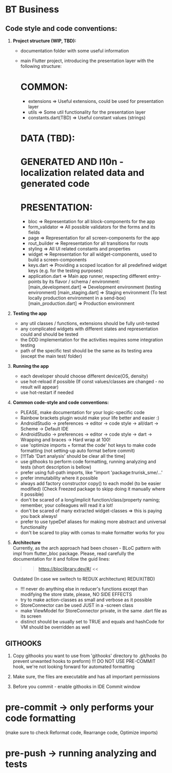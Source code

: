 # BT Business

## Code style and code conventions: 
1. **Project structure (WIP, TBD):**
    - documentation folder with some useful information
    - main Flutter project, introducing the presentation layer with the following structure:
        # COMMON: 
        - extensions            => Useful extensions, could be used for presentation layer
        - utils                 => Some util functionality for the presentation layer
        - constants.dart(TBD)   => Useful constant values (strings)
                
        # DATA (TBD): 
        
        # GENERATED AND l10n - localization related data and generated code
        
        # PRESENTATION: 
        - bloc                  => Representation for all block-components for the app
        - form_validator        => All possible validators for the forms and its fields
        - page                  => Representation for all screen-components for the app
        - rout_builder          => Representation for all transitions for routs
        - styling               => All UI related constants and properties
        - widget                => Representation for all widget-components, used to build a screen-components
        - keys.dart             => Providing a scoped location for all predefined widget keys (e.g. for the testing purposes)
        - application.dart      => Main app runner, respecting different entry-points by its flavor / schema / environment:
            [main_development.dart] => Development environment (testing environment)
            [main_staging.dart]     => Staging environment (To test locally production environment in a send-box)
            [main_production.dart]  => Production environment            
            
2. **Testing the app**
    - any util classes / functions, extensions should be fully unit-tested
    - any complicated widgets with different states and representation could and should be tested
    - the DDD implementation for the activities requires some integration testing
    - path of the specific test should be the same as its testing area (except the main test/ folder)
    
3. **Running the app**
    - each developer should choose different device(OS, density)
    - use hot-reload if possible (If const values/classes are changed - no result will appear)
    - use hot-restart if needed

4. **Common code-style and code conventions:**
    - PLEASE, make documentation for your logic-specific code
    - Rainbow brackets plugin would make your life better and easier :)
    - AndroidStudio -> preferences -> editor -> code style -> all/dart -> Scheme -> Default IDE
    - AndroidStudio -> preferences -> editor -> code style -> dart -> Wrapping and braces -> Hard wrap at 100!
    - use 'optimize imports + format the code' hot keys to make code formatting (not setting-up auto format before commit) 
    - [!!!Tab 'Dart analysis' should be clear all the time]
    - use githooks to perform code formatting, running analyzing and tests
    (short description is bellow)
    - prefer using full-path imports, like "import 'package:trurisk_sme/...'
    - prefer immutability where it possible
    - always add factory constructor copy() to each model (to be easier modified) (Check Freezed package to skipp doing it manually 
    where it possible)
    - don't be scared of a long/implicit function/class/property naming; remember, 
    your colleagues will read it a lot!
    - don't be scared of many extracted widget-classes => this is paying you back always!
    - prefer to use typeDef aliases for making more abstract and universal functionality
    - don't be scared to play with comas to make formatter works for you   

5. **Architecture**    
    Currently, as the arch approach had been chosen - BLoC pattern with impl from flutter_bloc package.
    Please, read carefully the documentation for it and follow the guid lines:
    >> https://bloclibrary.dev/#/ <<
    
    Outdated (In case we switech to REDUX architecture)
    REDUX(TBD)
    - !!! never do anything else in reducer's functions except than modifying the store state,
    please, NO SIDE EFFECTS
    - try to make action-classes as small and verbose as it possible
    - StoreConnector can be used JUST in a -screen class
    - make ViewModel for StoreConnector private, in the same .dart file as its screen
    - distinct should be usually set to TRUE and equals and hashCode for VM 
    should be overridden as well
   
## GITHOOKS
1. Copy githooks you want to use from 'githooks' directory to .git/hooks
(to prevent unwanted hooks to preform)
!!! DO NOT USE PRE-COMMIT hook, we're not looking forward for automated formatting

2. Make sure, the files are executable and has all important permissions
3. Before you commit - enable githooks in IDE Commit window


# pre-commit -> only performs your code formatting 
(make sure to check Reformat code, Rearrange code, Optimize imports)

# pre-push -> running analyzing and tests